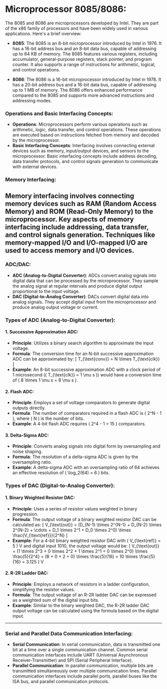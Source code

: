 # Microprocessor 8085/8086:
The 8085 and 8086 are microprocessors developed by Intel. They are part of the x86 family of processors and have been widely used in various applications. Here's a brief overview:

- **8085**: The 8085 is an 8-bit microprocessor introduced by Intel in 1976. It has a 16-bit address bus and an 8-bit data bus, capable of addressing up to 64 KB of memory. The 8085 features various registers, including accumulator, general-purpose registers, stack pointer, and program counter. It also supports a range of instructions for arithmetic, logical, and control operations.

- **8086**: The 8086 is a 16-bit microprocessor introduced by Intel in 1978. It has a 20-bit address bus and a 16-bit data bus, capable of addressing up to 1 MB of memory. The 8086 offers enhanced performance compared to the 8085 and supports more advanced instructions and addressing modes.

### Operations and Basic Interfacing Concepts:
- **Operations**: Microprocessors perform various operations such as arithmetic, logic, data transfer, and control operations. These operations are executed based on instructions fetched from memory and decoded by the microprocessor.
- **Basic Interfacing Concepts**: Interfacing involves connecting external devices such as memory, input/output devices, and sensors to the microprocessor. Basic interfacing concepts include address decoding, data transfer protocols, and control signals generation to communicate with external devices.

### Memory Interfacing:
Memory interfacing involves connecting memory devices such as RAM (Random Access Memory) and ROM (Read-Only Memory) to the microprocessor. Key aspects of memory interfacing include addressing, data transfer, and control signals generation. Techniques like memory-mapped I/O and I/O-mapped I/O are used to access memory and I/O devices.
---
### ADC/DAC:
- **ADC (Analog-to-Digital Converter)**: ADCs convert analog signals into digital data that can be processed by the microprocessor. They sample the analog signal at regular intervals and produce digital output proportional to the input voltage.
- **DAC (Digital-to-Analog Converter)**: DACs convert digital data into analog signals. They accept digital input from the microprocessor and produce analog output voltage or current.


### Types of ADC (Analog-to-Digital Converter):

#### 1. Successive Approximation ADC:
- **Principle**: Utilizes a binary search algorithm to approximate the input voltage.
- **Formula**: The conversion time for an N-bit successive approximation ADC can be approximated by:
  \[ T_{\text{conv}} = N \times T_{\text{clk}} \]
- **Example**: An 8-bit successive approximation ADC with a clock period of 1 microsecond (\( T_{\text{clk}} = 1 \mu s \)) would have a conversion time of \( 8 \times 1 \mu s = 8 \mu s \).

#### 2. Flash ADC:
- **Principle**: Employs a set of voltage comparators to generate digital outputs directly.
- **Formula**: The number of comparators required in a flash ADC is \( 2^N - 1 \), where \( N \) is the number of bits.
- **Example**: A 4-bit flash ADC requires \( 2^4 - 1 = 15 \) comparators.

#### 3. Delta-Sigma ADC:
- **Principle**: Converts analog signals into digital form by oversampling and noise shaping.
- **Formula**: The resolution of a delta-sigma ADC is given by the oversampling ratio.
- **Example**: A delta-sigma ADC with an oversampling ratio of 64 achieves an effective resolution of \( \log_2(64) = 6 \) bits.

### Types of DAC (Digital-to-Analog Converter):

#### 1. Binary Weighted Resistor DAC:
- **Principle**: Uses a series of resistor values weighted in binary progression.
- **Formula**: The output voltage of a binary weighted resistor DAC can be calculated as:
  \[ V_{\text{out}} = (D_{N-1} \times 2^{N-1} + D_{N-2} \times 2^{N-2} + \cdots + D_1 \times 2^1 + D_0 \times 2^0) \times \frac{V_{\text{ref}}}{2^N} \]
- **Example**: For a 4-bit binary weighted resistor DAC with \( V_{\text{ref}} = 5 \) V and digital input 1010, the output voltage would be:
  \[ V_{\text{out}} = (1 \times 2^3 + 0 \times 2^2 + 1 \times 2^1 + 0 \times 2^0) \times \frac{5}{2^4} = (8 + 0 + 2 + 0) \times \frac{5}{16} = 10 \times \frac{5}{16} = 3.125 \] V

#### 2. R-2R Ladder DAC:
- **Principle**: Employs a network of resistors in a ladder configuration, simplifying the resistor values.
- **Formula**: The output voltage of an R-2R ladder DAC can be expressed as a weighted sum of the digital input bits.
- **Example**: Similar to the binary weighted DAC, the R-2R ladder DAC output voltage can be calculated using the formula based on the digital input.


---
### Serial and Parallel Data Communication Interfacing:
- **Serial Communication**: In serial communication, data is transmitted one bit at a time over a single communication channel. Common serial communication interfaces include UART (Universal Asynchronous Receiver-Transmitter) and SPI (Serial Peripheral Interface).
- **Parallel Communication**: In parallel communication, multiple bits are transmitted simultaneously over multiple communication lines. Parallel communication interfaces include parallel ports, parallel buses like the ISA bus, and parallel communication protocols.

